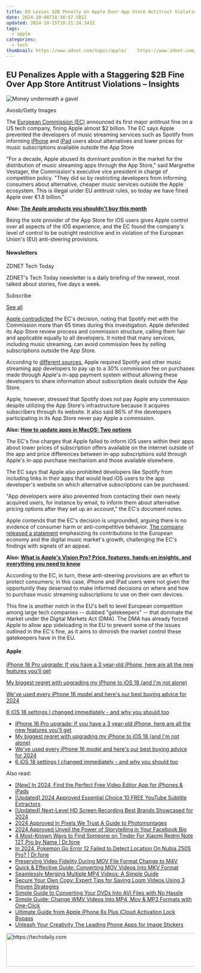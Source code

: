 ```yaml
---
title: EU Levies $2B Penalty on Apple Over App Store Antitrust Violations - TechNews
date: 2024-10-08T18:38:57.581Z
updated: 2024-10-15T10:21:24.343Z
tags:
  - apple
categories:
  - tech
thumbnail: https://www.zdnet.com/topic/apple/    https://www.zdnet.com/a/img/resize/70bb900dfe0f1c3cc99dfce7510799a75bb3f995/2024/03/04/e3d27666-d29e-4645-a6d7-96c1b13c132b/gettyimages-1138499981.jpg?width=170&height=96&fit=crop&auto=webp
---
```


## EU Penalizes Apple with a Staggering $2B Fine Over App Store Antitrust Violations – Insights

![Money underneath a gavel](https://www.zdnet.com/a/img/resize/d2d417b0f2e04873dfe5ff41e10e13cfabbd9ee6/2024/03/04/e3d27666-d29e-4645-a6d7-96c1b13c132b/gettyimages-1138499981.jpg?auto=webp&width=1280)

Avosb/Getty Images

The [European Commission (EC)](https://ec.europa.eu/commission/presscorner/detail/en/IP%5F24%5F1161) announced its first major antitrust fine on a US tech company, fining Apple almost $2 billion. The EC says Apple prevented the developers of music streaming services such as Spotify from informing [iPhone](https://www.zdnet.com/article/best-iphone/) and [iPad](https://www.zdnet.com/article/best-ipad/) users about alternatives and lower prices for music subscriptions available outside the App Store

"For a decade, Apple abused its dominant position in the market for the distribution of music streaming apps through the App Store," said Margrethe Vestager, the Commission's executive vice president in charge of competition policy. "They did so by restricting developers from informing consumers about alternative, cheaper music services outside the Apple ecosystem. This is illegal under EU antitrust rules, so today we have fined Apple over €1.8 billion."

**Also: [The Apple products you shouldn't buy this month](https://www.zdnet.com/article/the-apple-products-you-shouldnt-buy-this-month/)**

Being the sole provider of the App Store for iOS users gives Apple control over all aspects of the iOS experience, and the EC found the company's level of control to be outright restrictive and in violation of the European Union's (EU) anti-steering provisions. 

#### Newsletters

ZDNET Tech Today

ZDNET's Tech Today newsletter is a daily briefing of the newest, most talked about stories, five days a week.

 Subscribe

[See all](https://www.zdnet.com/newsletters/)

[Apple contradicted](https://www.apple.com/newsroom/2024/03/the-app-store-spotify-and-europes-thriving-digital-music-market/) the EC's decision, noting that Spotify met with the Commission more than 65 times during this investigation. Apple defended its App Store review process and commission structure, calling them fair and applicable equally to all developers. It noted that many services, including music streaming, can avoid commission fees by selling subscriptions outside the App Store.

According to [different sources](https://www.cnn.com/2019/03/13/tech/spotify-apple-antitrust/index.html), Apple required Spotify and other music streaming app developers to pay up to a 30% commission fee on purchases made through Apple's in-app payment system without allowing these developers to share information about subscription deals outside the App Store. 

Apple, however, stressed that Spotify does not pay Apple any commission despite utilizing the App Store's infrastructure because it acquires subscribers through its website. It also said 86% of the developers participating in its App Store never pay Apple a commission.

**Also: [How to update apps in MacOS: Two options](https://www.zdnet.com/article/how-to-update-apps-in-macos-two-options/)**

The EC's fine charges that Apple failed to inform iOS users within their apps about lower prices of subscription offers available on the internet outside of the app and price differences between in-app subscriptions sold through Apple's in-app purchase mechanism and those available elsewhere.

The EC says that Apple also prohibited developers like Spotify from including links in their apps that would lead iOS users to the app developer's website on which alternative subscriptions can be purchased. 

"App developers were also prevented from contacting their own newly acquired users, for instance by email, to inform them about alternative pricing options after they set up an account," the EC's document notes. 

Apple contends that the EC's decision is ungrounded, arguing there is no evidence of consumer harm or anti-competitive behavior. [The company released a statement](https://www.apple.com/newsroom/2024/03/the-app-store-spotify-and-europes-thriving-digital-music-market/) emphasizing its contributions to the European economy and the digital music market's growth, challenging the EC's findings with signals of an appeal.

**Also: [What is Apple's Vision Pro? Price, features, hands-on insights, and everything you need to know](https://www.zdnet.com/article/what-is-apples-vision-pro-price-features-hands-on-insights-and-everything-you-need-to-know/)**

According to the EC, in turn, these anti-steering provisions are an effort to protect consumers; in this case, iPhone and iPad users were not given the opportunity they deserved to make informed decisions on where and how to purchase music streaming subscriptions to use on their own devices. 

This fine is another notch in the EU's belt to level European competition among large tech companies -- dubbed "gatekeepers" -- that dominate the market under the Digital Markets Act (DMA). The DMA has already forced Apple to allow app sideloading in the EU to prevent some of the issues outlined in the EC's fine, as it aims to diminish the market control these gatekeepers have in the EU.

#### Apple

[iPhone 16 Pro upgrade: If you have a 3 year-old iPhone, here are all the new features you'll get](https://www.zdnet.com/article/iphone-16-pro-and-pro-max-hands-on/ "iPhone 16 Pro upgrade: If you have a 3 year-old iPhone, here are all the new features you'll get")

[My biggest regret with upgrading my iPhone to iOS 18 (and I'm not alone)](https://www.zdnet.com/article/my-biggest-regret-with-upgrading-my-iphone-to-ios-18-and-im-not-alone/ "My biggest regret with upgrading my iPhone to iOS 18 (and I'm not alone)")

[We've used every iPhone 16 model and here's our best buying advice for 2024](https://www.zdnet.com/article/iphone-16-pro-max-buying-advice-2024/ "We've used every iPhone 16 model and here's our best buying advice for 2024")

[6 iOS 18 settings I changed immediately - and why you should too](https://www.zdnet.com/article/6-ios-18-settings-i-changed-immediately-and-why-you-should-too/ "6 iOS 18 settings I changed immediately - and why you should too")

* [iPhone 16 Pro upgrade: If you have a 3 year-old iPhone, here are all the new features you'll get](https://www.zdnet.com/article/iphone-16-pro-and-pro-max-hands-on/ "iPhone 16 Pro upgrade: If you have a 3 year-old iPhone, here are all the new features you'll get")
* [My biggest regret with upgrading my iPhone to iOS 18 (and I'm not alone)](https://www.zdnet.com/article/my-biggest-regret-with-upgrading-my-iphone-to-ios-18-and-im-not-alone/ "My biggest regret with upgrading my iPhone to iOS 18 (and I'm not alone)")
* [We've used every iPhone 16 model and here's our best buying advice for 2024](https://www.zdnet.com/article/iphone-16-pro-max-buying-advice-2024/ "We've used every iPhone 16 model and here's our best buying advice for 2024")
* [6 iOS 18 settings I changed immediately - and why you should too](https://www.zdnet.com/article/6-ios-18-settings-i-changed-immediately-and-why-you-should-too/ "6 iOS 18 settings I changed immediately - and why you should too")

<ins class="adsbygoogle"
     style="display:block"
     data-ad-format="autorelaxed"
     data-ad-client="ca-pub-7571918770474297"
     data-ad-slot="1223367746"></ins>

<ins class="adsbygoogle"
     style="display:block"
     data-ad-client="ca-pub-7571918770474297"
     data-ad-slot="8358498916"
     data-ad-format="auto"
     data-full-width-responsive="true"></ins>

<span class="atpl-alsoreadstyle">Also read:</span>
<div><ul>
<li><a href="https://youtube-blog.techidaily.com/n-2024-find-the-perfect-free-video-editor-app-for-iphones-and-ipads/"><u>[New] In 2024, Find the Perfect Free Video Editor App for iPhones & iPads</u></a></li>
<li><a href="https://facebook-video-footage.techidaily.com/updated-2024-approved-essential-choice-10-free-youtube-subtitle-extractors/"><u>[Updated] 2024 Approved Essential Choice 10 FREE YouTube Subtitle Extractors</u></a></li>
<li><a href="https://screen-activity-recording.techidaily.com/updated-next-level-hd-screen-recording-best-brands-showcased-for-2024/"><u>[Updated] Next-Level HD Screen Recording Best Brands Showcased for 2024</u></a></li>
<li><a href="https://some-techniques.techidaily.com/2024-approved-in-pixels-we-trust-a-guide-to-photomontages/"><u>2024 Approved In Pixels We Trust A Guide to Photomontages</u></a></li>
<li><a href="https://facebook-videos.techidaily.com/2024-approved-unveil-the-power-of-storytelling-in-your-facebook-bio/"><u>2024 Approved Unveil the Power of Storytelling in Your Facebook Bio</u></a></li>
<li><a href="https://location-social.techidaily.com/4-most-known-ways-to-find-someone-on-tinder-for-xiaomi-redmi-note-12t-pro-by-name-drfone-by-drfone-virtual-android/"><u>4 Most-Known Ways to Find Someone on Tinder For Xiaomi Redmi Note 12T Pro by Name | Dr.fone</u></a></li>
<li><a href="https://pokemon-go-android.techidaily.com/in-2024-pokemon-go-error-12-failed-to-detect-location-on-nubia-z50s-pro-drfone-by-drfone-virtual-android/"><u>In 2024, Pokemon Go Error 12 Failed to Detect Location On Nubia Z50S Pro? | Dr.fone</u></a></li>
<li><a href="https://tech-savvy.techidaily.com/preserving-video-fidelity-during-mov-file-format-change-to-m4v/"><u>Preserving Video Fidelity During MOV File Format Change to M4V</u></a></li>
<li><a href="https://tech-savvy.techidaily.com/quick-and-effective-guide-converting-mov-videos-into-mkv-format/"><u>Quick & Effective Guide: Converting MOV Videos Into MKV Format</u></a></li>
<li><a href="https://tech-savvy.techidaily.com/seamlessly-merging-multiple-mp4-videos-a-simple-guide/"><u>Seamlessly Merging Multiple MP4 Videos: A Simple Guide</u></a></li>
<li><a href="https://tech-savvy.techidaily.com/secure-your-own-copy-expert-tips-for-saving-loom-videos-using-3-proven-strategies/"><u>Secure Your Own Copy: Expert Tips for Saving Loom Videos Using 3 Proven Strategies</u></a></li>
<li><a href="https://tech-savvy.techidaily.com/simple-guide-to-converting-your-dvds-into-avi-files-with-no-hassle/"><u>Simple Guide to Converting Your DVDs Into AVI Files with No Hassle</u></a></li>
<li><a href="https://tech-savvy.techidaily.com/simple-guide-change-wmv-videos-into-mp4-mov-and-mp3-formats-with-one-click/"><u>Simple Guide: Change WMV Videos Into MP4, Mov & MP3 Formats with One-Click</u></a></li>
<li><a href="https://activate-lock.techidaily.com/ultimate-guide-from-apple-iphone-6s-plus-icloud-activation-lock-bypass-by-drfone-ios/"><u>Ultimate Guide from Apple iPhone 6s Plus iCloud Activation Lock Bypass</u></a></li>
<li><a href="https://extra-lessons.techidaily.com/unleash-your-creativity-the-leading-phone-apps-for-image-stickers/"><u>Unleash Your Creativity The Leading Phone Apps for Image Stickers</u></a></li>
</ul></div>

<!-- affiliate ads begin -->
<a href="https://appsumo.8odi.net/c/5597632/2130874/7443" target="_top" id="2130874">
  <img src="//a.impactradius-go.com/display-ad/7443-2130874" border="0" alt="https://techidaily.com" width="728" height="90"/>
</a>
<img height="0" width="0" src="https://appsumo.8odi.net/i/5597632/2130874/7443" style="position:absolute;visibility:hidden;" border="0" />
<!-- affiliate ads end -->


